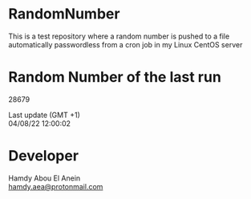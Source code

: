 # RandomNumber    
This is a test repository where a random number is pushed to a file automatically passwordless from a cron job in my Linux CentOS server    
# Random Number of the last run   
28679
      
Last update (GMT +1)    
04/08/22 12:00:02
# Developer    
Hamdy Abou El Anein   
hamdy.aea@protonmail.com
